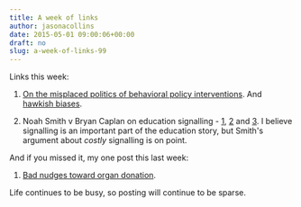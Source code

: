 ```yaml
---
title: A week of links
author: jasonacollins
date: 2015-05-01 09:00:06+00:00
draft: no
slug: a-week-of-links-99
---
```


Links this week:

1. [On the misplaced politics of behavioral policy interventions](http://home.uchicago.edu/~/davetannenbaum/documents/partisan%20nudge%20bias.pdf). And [hawkish biases](http://econlog.econlib.org/archives/2015/04/kahneman_and_re.html).

2. Noah Smith v Bryan Caplan on education signalling - [1](http://www.bloombergview.com/articles/2015-04-27/economists-need-to-give-up-on-overused-signaling-fad), [2](http://econlog.econlib.org/archives/2015/04/educational_sig_1.html) and [3](http://noahpinionblog.blogspot.com.au/2015/04/a-follow-up-on-college-and-signaling.html). I believe signalling is an important part of the education story, but Smith's argument about _costly_ signalling is on point.

And if you missed it, my one post this last week:

  1. [Bad nudges toward organ donation](https://jasoncollins.blog/bad-nudges-organ-donation-edition/).

Life continues to be busy, so posting will continue to be sparse.
